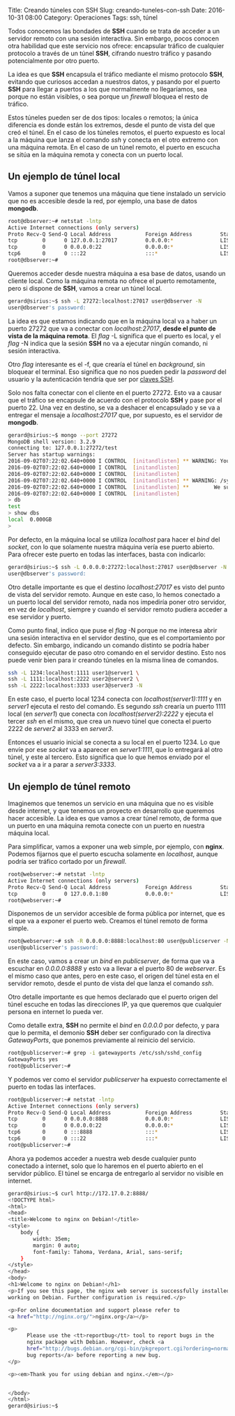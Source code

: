 Title: Creando túneles con SSH
Slug: creando-tuneles-con-ssh
Date: 2016-10-31 08:00
Category: Operaciones
Tags: ssh, túnel



Todos conocemos las bondades de **SSH** cuando se trata de acceder a un servidor remoto con una sesión interactiva. Sin embargo, pocos conocen otra habilidad que este servicio nos ofrece: encapsular tráfico de cualquier protocolo a través de un túnel **SSH**, cifrando nuestro tráfico y pasando potencialmente por otro puerto.

La idea es que **SSH** encapsula el tráfico mediante el mismo protocolo **SSH**, evitando que curiosos accedan a nuestros datos, y pasando por el puerto **SSH** para llegar a puertos a los que normalmente no llegaríamos, sea porque no están visibles, o sea porque un *firewall* bloquea el resto de tráfico.

Estos túneles pueden ser de dos tipos: locales o remotos; la única diferencia es donde están los extremos, desde el punto de vista del que creó el túnel. En el caso de los túneles remotos, el puerto expuesto es local a la máquina que lanza el comando *ssh* y conecta en el otro extremo con una máquina remota. En el caso de un túnel remoto, el puerto en escucha se sitúa en la máquina remota y conecta con un puerto local.

## Un ejemplo de túnel local

Vamos a suponer que tenemos una máquina que tiene instalado un servicio que no es accesible desde la red, por ejemplo, una base de datos **mongodb**.

```bash
root@dbserver:~# netstat -lntp
Active Internet connections (only servers)
Proto Recv-Q Send-Q Local Address           Foreign Address         State       PID/Program name
tcp        0      0 127.0.0.1:27017         0.0.0.0:*               LISTEN      3194/mongod     
tcp        0      0 0.0.0.0:22              0.0.0.0:*               LISTEN      1/sshd          
tcp6       0      0 :::22                   :::*                    LISTEN      1/sshd          
root@dbserver:~# 
```

Queremos acceder desde nuestra máquina a esa base de datos, usando un cliente local. Como la máquina remota no ofrece el puerto remotamente, pero si dispone de **SSH**, vamos a crear un túnel local.

```bash
gerard@sirius:~$ ssh -L 27272:localhost:27017 user@dbserver -N
user@dbserver's password: 
```

La idea es que estamos indicando que en la máquina local va a haber un puerto 27272 que va a conectar con *localhost:27017*, **desde el punto de vista de la máquina remota**. El *flag* -L significa que el puerto es local, y el *flag* -N indica que la sesión **SSH** no va a ejecutar ningún comando, ni sesión interactiva.

Otro *flag* interesante es el -f, que crearía el túnel en *background*, sin bloquear el terminal. Eso significa que no nos pueden pedir la *password* del usuario y la autenticación tendría que ser por [claves SSH]({filename}/articles/autenticacion-ssh-por-claves.md).

Solo nos falta conectar con el cliente en el puerto 27272. Esto va a causar que el tráfico se encapsule de acuerdo con el protocolo **SSH** y pase por el puerto 22. Una vez en destino, se va a deshacer el encapsulado y se va a entregar el mensaje a *localhost:27017* que, por supuesto, es el servidor de **mongodb**.

```bash
gerard@sirius:~$ mongo --port 27272
MongoDB shell version: 3.2.9
connecting to: 127.0.0.1:27272/test
Server has startup warnings: 
2016-09-02T07:22:02.640+0000 I CONTROL  [initandlisten] ** WARNING: You are running this process as the root user, which is not recommended.
2016-09-02T07:22:02.640+0000 I CONTROL  [initandlisten] 
2016-09-02T07:22:02.640+0000 I CONTROL  [initandlisten] 
2016-09-02T07:22:02.640+0000 I CONTROL  [initandlisten] ** WARNING: /sys/kernel/mm/transparent_hugepage/defrag is 'always'.
2016-09-02T07:22:02.640+0000 I CONTROL  [initandlisten] **        We suggest setting it to 'never'
2016-09-02T07:22:02.640+0000 I CONTROL  [initandlisten] 
> db
test
> show dbs
local  0.000GB
> 
```

Por defecto, en la máquina local se utiliza *localhost* para hacer el *bind* del *socket*, con lo que solamente nuestra máquina vería ese puerto abierto. Para ofrecer este puerto en todas las interfaces, basta con indicarlo:

```bash
gerard@sirius:~$ ssh -L 0.0.0.0:27272:localhost:27017 user@dbserver -N
user@dbserver's password: 
```

Otro detalle importante es que el destino *localhost:27017* es visto del punto de vista del servidor remoto. Aunque en este caso, lo hemos conectado a un puerto local del servidor remoto, nada nos impediría poner otro servidor, en vez de *localhost*, siempre y cuando el servidor remoto pudiera acceder a ese servidor y puerto.

Como punto final, indico que puse el *flag* -N porque no me interesa abrir una sesión interactiva en el servidor destino, que es el comportamiento por defecto. Sin embargo, indicando un comando distinto se podría haber conseguido ejecutar de paso otro comando en el servidor destino. Esto nos puede venir bien para ir creando túneles en la misma línea de comandos.

```bash
ssh -L 1234:localhost:1111 user1@server1 \
ssh -L 1111:localhost:2222 user2@server2 \
ssh -L 2222:localhost:3333 user3@server3 -N
```

En este caso, el puerto local 1234 conecta con *localhost(server1):1111* y en *server1* ejecuta el resto del comando. Es segundo *ssh* crearía un puerto 1111 local (en *server1*) que conecta con *localhost(server2):2222* y ejecuta el tercer *ssh* en el mismo, que crea un nuevo túnel que conecta el puerto 2222 de *server2* al 3333 en *server3*.

Entonces el usuario inicial se conecta a su local en el puerto 1234. Lo que envíe por ese *socket* va a aparecer en *server1:1111*, que lo entregará al otro túnel, y este al tercero. Esto significa que lo que hemos enviado por el *socket* va a ir a parar a *server3:3333*.

## Un ejemplo de túnel remoto

Imaginemos que tenemos un servicio en una máquina que no es visible desde internet, y que tenemos un proyecto en desarrollo que queremos hacer accesible. La idea es que vamos a crear túnel remoto, de forma que un puerto en una máquina remota conecte con un puerto en nuestra máquina local.

Para simplificar, vamos a exponer una web simple, por ejemplo, con **nginx**. Podemos fijarnos que el puerto escucha solamente en *localhost*, aunque podría ser tráfico cortado por un *firewall*.

```bash
root@webserver:~# netstat -lntp
Active Internet connections (only servers)
Proto Recv-Q Send-Q Local Address           Foreign Address         State       PID/Program name
tcp        0      0 127.0.0.1:80            0.0.0.0:*               LISTEN      3169/nginx: master 
root@webserver:~# 
```

Disponemos de un servidor accesible de forma pública por internet, que es el que va a exponer el puerto web. Creamos el túnel remoto de forma simple.

```bash
root@webserver:~# ssh -R 0.0.0.0:8888:localhost:80 user@publicserver -N
user@publicserver's password: 
```

En este caso, vamos a crear un *bind* en *publicserver*, de forma que va a escuchar en *0.0.0.0:8888* y esto va a llevar a el puerto 80 de *webserver*. Es el mismo caso que antes, pero en este caso, el origen del túnel esta en el servidor remoto, desde el punto de vista del que lanza el comando *ssh*.

Otro detalle importante es que hemos declarado que el puerto origen del túnel escuche en todas las direcciones IP, ya que queremos que cualquier persona en internet lo pueda ver.

Como detalle extra, **SSH** no permite el *bind* en *0.0.0.0* por defecto, y para que lo permita, el demonio **SSH** deber ser configurado con la directiva *GatewayPorts*, que ponemos previamente al reinicio del servicio.

```bash
root@publicserver:~# grep -i gatewayports /etc/ssh/sshd_config 
GatewayPorts yes
root@publicserver:~# 
```

Y podemos ver como el servidor *publicserver* ha expuesto correctamente el puerto en todas las interfaces.

```bash
root@publicserver:~# netstat -lntp
Active Internet connections (only servers)
Proto Recv-Q Send-Q Local Address           Foreign Address         State       PID/Program name
tcp        0      0 0.0.0.0:8888            0.0.0.0:*               LISTEN      13/sshd: root   
tcp        0      0 0.0.0.0:22              0.0.0.0:*               LISTEN      1/sshd          
tcp6       0      0 :::8888                 :::*                    LISTEN      13/sshd: root   
tcp6       0      0 :::22                   :::*                    LISTEN      1/sshd          
root@publicserver:~# 
```

Ahora ya podemos acceder a nuestra web desde cualquier punto conectado a internet, solo que lo haremos en el puerto abierto en el servidor público. El túnel se encarga de entregarlo al servidor no visible en internet.

```bash
gerard@sirius:~$ curl http://172.17.0.2:8888/
<!DOCTYPE html>
<html>
<head>
<title>Welcome to nginx on Debian!</title>
<style>
    body {
        width: 35em;
        margin: 0 auto;
        font-family: Tahoma, Verdana, Arial, sans-serif;
    }
</style>
</head>
<body>
<h1>Welcome to nginx on Debian!</h1>
<p>If you see this page, the nginx web server is successfully installed and
working on Debian. Further configuration is required.</p>

<p>For online documentation and support please refer to
<a href="http://nginx.org/">nginx.org</a></p>

<p>
      Please use the <tt>reportbug</tt> tool to report bugs in the
      nginx package with Debian. However, check <a
      href="http://bugs.debian.org/cgi-bin/pkgreport.cgi?ordering=normal;archive=0;src=nginx;repeatmerged=0">existing
      bug reports</a> before reporting a new bug.
</p>

<p><em>Thank you for using debian and nginx.</em></p>


</body>
</html>
gerard@sirius:~$ 
```
